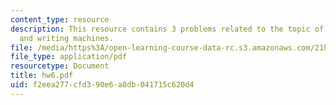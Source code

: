 ```yaml
---
content_type: resource
description: This resource contains 3 problems related to the topic of scripts, grooves,
  and writing machines.
file: /media/https%3A/open-learning-course-data-rc.s3.amazonaws.com/21h-418-from-print-to-digital-technologies-of-the-word-1450-present-fall-2005/f2eea277cfd390e6a8db041715c620d4_hw6.pdf
file_type: application/pdf
resourcetype: Document
title: hw6.pdf
uid: f2eea277-cfd3-90e6-a8db-041715c620d4
---
```

